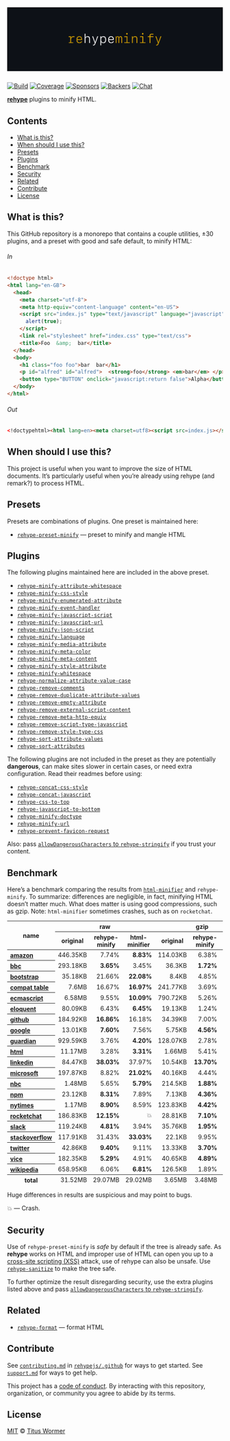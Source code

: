 # ![rehype-minify][logo]

[![Build][build-badge]][build]
[![Coverage][coverage-badge]][coverage]
[![Sponsors][sponsors-badge]][collective]
[![Backers][backers-badge]][collective]
[![Chat][chat-badge]][chat]

**[rehype][]** plugins to minify HTML.

## Contents

*   [What is this?](#what-is-this)
*   [When should I use this?](#when-should-i-use-this)
*   [Presets](#presets)
*   [Plugins](#plugins)
*   [Benchmark](#benchmark)
*   [Security](#security)
*   [Related](#related)
*   [Contribute](#contribute)
*   [License](#license)

## What is this?

This GitHub repository is a monorepo that contains a couple utilities, ±30
plugins, and a preset with good and safe default, to minify HTML:

###### In

```html
<!doctype html>
<html lang="en-GB">
  <head>
    <meta charset="utf-8">
    <meta http-equiv="content-language" content="en-US">
    <script src="index.js" type="text/javascript" language="javascript">
      alert(true);
    </script>
    <link rel="stylesheet" href="index.css" type="text/css">
    <title>Foo  &amp;  bar</title>
  </head>
  <body>
    <h1 class="foo foo">bar  bar</h1>
    <p id="alfred" id="alfred">  <strong>foo</strong> <em>bar</em> </p>
    <button type="BUTTON" onclick="javascript:return false">Alpha</button>
  </body>
</html>
```

###### Out

```html
<!doctypehtml><html lang=en><meta charset=utf8><script src=index.js></script><link href=index.css rel=stylesheet><title>Foo &#38 bar</title><h1 class=foo>bar bar</h1><p id=alfred><strong>foo</strong> <em>bar</em></p><button onclick=return!1 type=button>Alpha</button>
```

## When should I use this?

This project is useful when you want to improve the size of HTML documents.
It’s particularly useful when you’re already using rehype (and remark?) to
process HTML.

## Presets

Presets are combinations of plugins.
One preset is maintained here:

*   [`rehype-preset-minify`][rehype-preset-minify]
    — preset to minify and mangle HTML

## Plugins

The following plugins maintained here are included in the above preset.

<!--
  👉 **Note**: the following list is automatically generated.
-->

<!--plugins-core start-->

*   [`rehype-minify-attribute-whitespace`](./packages/rehype-minify-attribute-whitespace)
*   [`rehype-minify-css-style`](./packages/rehype-minify-css-style)
*   [`rehype-minify-enumerated-attribute`](./packages/rehype-minify-enumerated-attribute)
*   [`rehype-minify-event-handler`](./packages/rehype-minify-event-handler)
*   [`rehype-minify-javascript-script`](./packages/rehype-minify-javascript-script)
*   [`rehype-minify-javascript-url`](./packages/rehype-minify-javascript-url)
*   [`rehype-minify-json-script`](./packages/rehype-minify-json-script)
*   [`rehype-minify-language`](./packages/rehype-minify-language)
*   [`rehype-minify-media-attribute`](./packages/rehype-minify-media-attribute)
*   [`rehype-minify-meta-color`](./packages/rehype-minify-meta-color)
*   [`rehype-minify-meta-content`](./packages/rehype-minify-meta-content)
*   [`rehype-minify-style-attribute`](./packages/rehype-minify-style-attribute)
*   [`rehype-minify-whitespace`](./packages/rehype-minify-whitespace)
*   [`rehype-normalize-attribute-value-case`](./packages/rehype-normalize-attribute-value-case)
*   [`rehype-remove-comments`](./packages/rehype-remove-comments)
*   [`rehype-remove-duplicate-attribute-values`](./packages/rehype-remove-duplicate-attribute-values)
*   [`rehype-remove-empty-attribute`](./packages/rehype-remove-empty-attribute)
*   [`rehype-remove-external-script-content`](./packages/rehype-remove-external-script-content)
*   [`rehype-remove-meta-http-equiv`](./packages/rehype-remove-meta-http-equiv)
*   [`rehype-remove-script-type-javascript`](./packages/rehype-remove-script-type-javascript)
*   [`rehype-remove-style-type-css`](./packages/rehype-remove-style-type-css)
*   [`rehype-sort-attribute-values`](./packages/rehype-sort-attribute-values)
*   [`rehype-sort-attributes`](./packages/rehype-sort-attributes)

<!--plugins-core end-->

The following plugins are not included in the preset as they are potentially
**dangerous**, can make sites slower in certain cases, or need extra
configuration.
Read their readmes before using:

<!--
  👉 **Note**: the following list is automatically generated.
-->

<!--plugins-other start-->

*   [`rehype-concat-css-style`](./packages/rehype-concat-css-style)
*   [`rehype-concat-javascript`](./packages/rehype-concat-javascript)
*   [`rehype-css-to-top`](./packages/rehype-css-to-top)
*   [`rehype-javascript-to-bottom`](./packages/rehype-javascript-to-bottom)
*   [`rehype-minify-doctype`](./packages/rehype-minify-doctype)
*   [`rehype-minify-url`](./packages/rehype-minify-url)
*   [`rehype-prevent-favicon-request`](./packages/rehype-prevent-favicon-request)

<!--plugins-other end-->

Also: pass [`allowDangerousCharacters` to `rehype-stringify`][rehype-stringify]
if you trust your content.

## Benchmark

Here’s a benchmark comparing the results from [`html-minifier`][html-minifier]
and `rehype-minify`.
To summarize: differences are negligible, in fact, minifying HTML doesn’t matter
much.
What does matter is using good compressions, such as gzip.
Note: `html-minifier` sometimes crashes, such as on `rocketchat`.

<!--benchmark start-->

<table>
<thead>
  <tr>
    <th rowspan="2">name</th>
    <th colspan="3">raw</th>
    <th colspan="3">gzip</th>
  </tr>
  <tr>
    <th>original</th>
    <th>rehype-minify</th>
    <th>html-minifier</th>
    <th>original</th>
    <th>rehype-minify</th>
    <th>html-minifier</th>
  </tr>
</thead>
<tbody>
  <tr>
    <th scope="row" align="left"><a href="https://www.amazon.co.uk/">amazon</a></th>
    <td align="right">446.35KB</td>
    <td align="right">7.74%</td>
    <td align="right"><b>8.83%</b></td>
    <td align="right">114.03KB</td>
    <td align="right">6.38%</td>
    <td align="right"><b>6.75%</b></td>
  </tr>
  <tr>
    <th scope="row" align="left"><a href="https://www.bbc.co.uk/">bbc</a></th>
    <td align="right">293.18KB</td>
    <td align="right"><b>3.65%</b></td>
    <td align="right">3.45%</td>
    <td align="right">36.3KB</td>
    <td align="right"><b>1.72%</b></td>
    <td align="right">1.71%</td>
  </tr>
  <tr>
    <th scope="row" align="left"><a href="https://getbootstrap.com/docs/4.4/getting-started/introduction/">bootstrap</a></th>
    <td align="right">35.18KB</td>
    <td align="right">21.66%</td>
    <td align="right"><b>22.08%</b></td>
    <td align="right">8.4KB</td>
    <td align="right">4.85%</td>
    <td align="right"><b>5.08%</b></td>
  </tr>
  <tr>
    <th scope="row" align="left"><a href="https://kangax.github.io/compat-table/es6/">compat table</a></th>
    <td align="right">7.6MB</td>
    <td align="right">16.67%</td>
    <td align="right"><b>16.97%</b></td>
    <td align="right">241.77KB</td>
    <td align="right">3.69%</td>
    <td align="right"><b>5.51%</b></td>
  </tr>
  <tr>
    <th scope="row" align="left"><a href="https://tc39.es/ecma262/">ecmascript</a></th>
    <td align="right">6.58MB</td>
    <td align="right">9.55%</td>
    <td align="right"><b>10.09%</b></td>
    <td align="right">790.72KB</td>
    <td align="right">5.26%</td>
    <td align="right"><b>5.43%</b></td>
  </tr>
  <tr>
    <th scope="row" align="left"><a href="https://eloquentjavascript.net/20_node.html">eloquent</a></th>
    <td align="right">80.09KB</td>
    <td align="right">6.43%</td>
    <td align="right"><b>6.45%</b></td>
    <td align="right">19.13KB</td>
    <td align="right">1.24%</td>
    <td align="right"><b>1.26%</b></td>
  </tr>
  <tr>
    <th scope="row" align="left"><a href="https://github.com">github</a></th>
    <td align="right">184.92KB</td>
    <td align="right"><b>16.86%</b></td>
    <td align="right">16.18%</td>
    <td align="right">34.39KB</td>
    <td align="right">7.00%</td>
    <td align="right"><b>7.20%</b></td>
  </tr>
  <tr>
    <th scope="row" align="left"><a href="https://www.google.com/">google</a></th>
    <td align="right">13.01KB</td>
    <td align="right"><b>7.60%</b></td>
    <td align="right">7.56%</td>
    <td align="right">5.75KB</td>
    <td align="right"><b>4.56%</b></td>
    <td align="right">4.26%</td>
  </tr>
  <tr>
    <th scope="row" align="left"><a href="https://www.theguardian.com/us">guardian</a></th>
    <td align="right">929.59KB</td>
    <td align="right">3.76%</td>
    <td align="right"><b>4.20%</b></td>
    <td align="right">128.07KB</td>
    <td align="right">2.78%</td>
    <td align="right"><b>2.93%</b></td>
  </tr>
  <tr>
    <th scope="row" align="left"><a href="https://html.spec.whatwg.org">html</a></th>
    <td align="right">11.17MB</td>
    <td align="right">3.28%</td>
    <td align="right"><b>3.31%</b></td>
    <td align="right">1.66MB</td>
    <td align="right">5.41%</td>
    <td align="right"><b>5.49%</b></td>
  </tr>
  <tr>
    <th scope="row" align="left"><a href="https://www.linkedin.com/">linkedin</a></th>
    <td align="right">84.47KB</td>
    <td align="right"><b>38.03%</b></td>
    <td align="right">37.97%</td>
    <td align="right">10.54KB</td>
    <td align="right"><b>13.70%</b></td>
    <td align="right">13.43%</td>
  </tr>
  <tr>
    <th scope="row" align="left"><a href="https://www.microsoft.com/en-us/">microsoft</a></th>
    <td align="right">197.87KB</td>
    <td align="right">8.82%</td>
    <td align="right"><b>21.02%</b></td>
    <td align="right">40.16KB</td>
    <td align="right">4.44%</td>
    <td align="right"><b>6.85%</b></td>
  </tr>
  <tr>
    <th scope="row" align="left"><a href="https://www.nbc.com/">nbc</a></th>
    <td align="right">1.48MB</td>
    <td align="right">5.65%</td>
    <td align="right"><b>5.79%</b></td>
    <td align="right">214.5KB</td>
    <td align="right"><b>1.88%</b></td>
    <td align="right">1.77%</td>
  </tr>
  <tr>
    <th scope="row" align="left"><a href="https://www.npmjs.com/">npm</a></th>
    <td align="right">23.12KB</td>
    <td align="right"><b>8.31%</b></td>
    <td align="right">7.89%</td>
    <td align="right">7.13KB</td>
    <td align="right"><b>4.36%</b></td>
    <td align="right">3.99%</td>
  </tr>
  <tr>
    <th scope="row" align="left"><a href="https://www.nytimes.com/">nytimes</a></th>
    <td align="right">1.17MB</td>
    <td align="right"><b>8.90%</b></td>
    <td align="right">8.59%</td>
    <td align="right">123.83KB</td>
    <td align="right"><b>4.42%</b></td>
    <td align="right">4.12%</td>
  </tr>
  <tr>
    <th scope="row" align="left"><a href="https://rocket.chat">rocketchat</a></th>
    <td align="right">186.83KB</td>
    <td align="right"><b>12.15%</b></td>
    <td align="right">💥</td>
    <td align="right">28.81KB</td>
    <td align="right"><b>7.10%</b></td>
    <td align="right">💥</td>
  </tr>
  <tr>
    <th scope="row" align="left"><a href="https://slack.com/intl/en-gb/features">slack</a></th>
    <td align="right">119.24KB</td>
    <td align="right"><b>4.81%</b></td>
    <td align="right">3.94%</td>
    <td align="right">35.76KB</td>
    <td align="right"><b>1.95%</b></td>
    <td align="right">1.55%</td>
  </tr>
  <tr>
    <th scope="row" align="left"><a href="https://stackoverflow.com/">stackoverflow</a></th>
    <td align="right">117.91KB</td>
    <td align="right">31.43%</td>
    <td align="right"><b>33.03%</b></td>
    <td align="right">22.1KB</td>
    <td align="right">9.95%</td>
    <td align="right"><b>10.84%</b></td>
  </tr>
  <tr>
    <th scope="row" align="left"><a href="https://twitter.com/">twitter</a></th>
    <td align="right">42.86KB</td>
    <td align="right"><b>9.40%</b></td>
    <td align="right">9.11%</td>
    <td align="right">13.33KB</td>
    <td align="right"><b>3.70%</b></td>
    <td align="right">3.45%</td>
  </tr>
  <tr>
    <th scope="row" align="left"><a href="https://www.vice.com/en_us">vice</a></th>
    <td align="right">182.35KB</td>
    <td align="right"><b>5.29%</b></td>
    <td align="right">4.91%</td>
    <td align="right">40.65KB</td>
    <td align="right"><b>4.89%</b></td>
    <td align="right">4.70%</td>
  </tr>
  <tr>
    <th scope="row" align="left"><a href="https://en.wikipedia.org/wiki/President_of_the_United_States">wikipedia</a></th>
    <td align="right">658.95KB</td>
    <td align="right">6.06%</td>
    <td align="right"><b>6.81%</b></td>
    <td align="right">126.5KB</td>
    <td align="right">1.89%</td>
    <td align="right"><b>2.12%</b></td>
  </tr>
</tbody>
<tfoot>
  <tr>
    <th scope="row">total</th>
    <td align="right">31.52MB</td>
    <td align="right">29.07MB</td>
    <td align="right">29.02MB</td>
    <td align="right">3.65MB</td>
    <td align="right">3.48MB</td>
    <td align="right">3.48MB</td>
  </tr>
</tfoot>
</table>

<!--benchmark end-->

Huge differences in results are suspicious and may point to bugs.

💥 — Crash.

## Security

Use of `rehype-preset-minify` is *safe* by default if the tree is already safe.
As **rehype** works on HTML and improper use of HTML can open you up to a
[cross-site scripting (XSS)][xss] attack, use of rehype can also be unsafe.
Use [`rehype-sanitize`][rehype-sanitize] to make the tree safe.

To further optimize the result disregarding security, use the extra plugins
listed above and pass [`allowDangerousCharacters` to
`rehype-stringify`][rehype-stringify].

## Related

*   [`rehype-format`](https://github.com/rehypejs/rehype-format)
    — format HTML

## Contribute

See [`contributing.md`][contributing] in [`rehypejs/.github`][health] for ways
to get started.
See [`support.md`][support] for ways to get help.

This project has a [code of conduct][coc].
By interacting with this repository, organization, or community you agree to
abide by its terms.

## License

[MIT][license] © [Titus Wormer][author]

<!-- Definitions -->

[build-badge]: https://github.com/rehypejs/rehype-minify/workflows/main/badge.svg

[build]: https://github.com/rehypejs/rehype-minify/actions

[coverage-badge]: https://img.shields.io/codecov/c/github/rehypejs/rehype-minify.svg

[coverage]: https://codecov.io/github/rehypejs/rehype-minify

[sponsors-badge]: https://opencollective.com/unified/sponsors/badge.svg

[backers-badge]: https://opencollective.com/unified/backers/badge.svg

[collective]: https://opencollective.com/unified

[chat-badge]: https://img.shields.io/badge/chat-discussions-success.svg

[chat]: https://github.com/rehypejs/rehype/discussions

[health]: https://github.com/rehypejs/.github

[contributing]: https://github.com/rehypejs/.github/blob/main/contributing.md

[support]: https://github.com/rehypejs/.github/blob/main/support.md

[coc]: https://github.com/rehypejs/.github/blob/main/code-of-conduct.md

[license]: license

[author]: https://wooorm.com

[logo]: https://raw.githubusercontent.com/rehypejs/rehype-minify/6f0f096/logo.svg?sanitize=true

[rehype]: https://github.com/rehypejs/rehype

[xss]: https://en.wikipedia.org/wiki/Cross-site_scripting

[rehype-sanitize]: https://github.com/rehypejs/rehype-sanitize

[rehype-preset-minify]: https://github.com/rehypejs/rehype-minify/tree/main/packages/rehype-preset-minify

[rehype-stringify]: https://github.com/rehypejs/rehype/tree/main/packages/rehype-stringify#api

[html-minifier]: https://github.com/kangax/html-minifier
